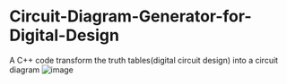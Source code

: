 # Circuit-Diagram-Generator-for-Digital-Design
A C++ code transform the truth tables(digital circuit design) into a circuit diagram
![image](https://github.com/user-attachments/assets/9337d903-ec74-491a-8cf1-0be55bdb781c)

